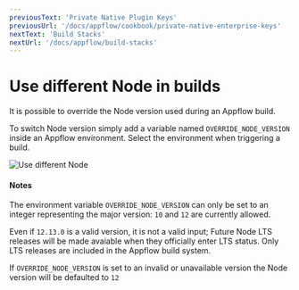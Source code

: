 ```yaml
---
previousText: 'Private Native Plugin Keys'
previousUrl: '/docs/appflow/cookbook/private-native-enterprise-keys'
nextText: 'Build Stacks'
nextUrl: '/docs/appflow/build-stacks'
---
```


# Use different Node in builds

It is possible to override the Node version used during an Appflow build.

To switch Node version simply add a variable named `OVERRIDE_NODE_VERSION` inside an Appflow environment. Select the  environment when triggering a build.

![Use different Node](/docs/assets/img/appflow/cookbook/switch-node-version.png)

#### Notes

The environment variable `OVERRIDE_NODE_VERSION` can only be set to an integer representing the major version: `10` and `12` are currently allowed.

Even if `12.13.0` is a valid version, it is not a valid input; Future Node LTS releases will be made avaiable when they officially enter LTS status. Only LTS releases are included in the Appflow build system.

If `OVERRIDE_NODE_VERSION` is set to an invalid or unavailable version the Node version will be defaulted to `12`
